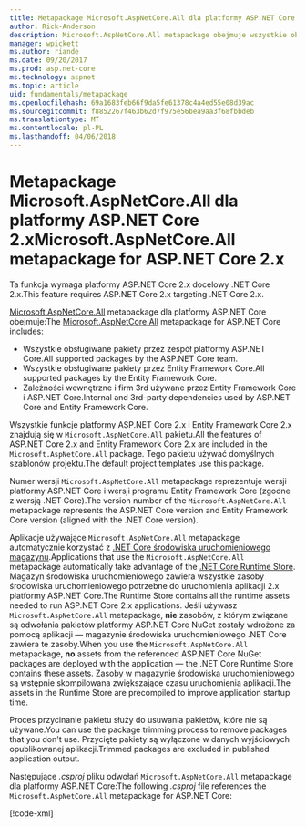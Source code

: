 ```yaml
---
title: Metapackage Microsoft.AspNetCore.All dla platformy ASP.NET Core 2.x i nowsze
author: Rick-Anderson
description: Microsoft.AspNetCore.All metapackage obejmuje wszystkie obsługiwane pakiety Entity Framework Core i ASP.NET Core, wraz z ich zależności.
manager: wpickett
ms.author: riande
ms.date: 09/20/2017
ms.prod: asp.net-core
ms.technology: aspnet
ms.topic: article
uid: fundamentals/metapackage
ms.openlocfilehash: 69a1683feb66f9da5fe61378c4a4ed55e08d39ac
ms.sourcegitcommit: f8852267f463b62d7f975e56bea9aa3f68fbbdeb
ms.translationtype: MT
ms.contentlocale: pl-PL
ms.lasthandoff: 04/06/2018
---
```

# <a name="microsoftaspnetcoreall-metapackage-for-aspnet-core-2x"></a><span data-ttu-id="7a1ba-103">Metapackage Microsoft.AspNetCore.All dla platformy ASP.NET Core 2.x</span><span class="sxs-lookup"><span data-stu-id="7a1ba-103">Microsoft.AspNetCore.All metapackage for ASP.NET Core 2.x</span></span>

<span data-ttu-id="7a1ba-104">Ta funkcja wymaga platformy ASP.NET Core 2.x docelowy .NET Core 2.x.</span><span class="sxs-lookup"><span data-stu-id="7a1ba-104">This feature requires ASP.NET Core 2.x targeting .NET Core 2.x.</span></span>

<span data-ttu-id="7a1ba-105">[Microsoft.AspNetCore.All](https://www.nuget.org/packages/Microsoft.AspNetCore.All) metapackage dla platformy ASP.NET Core obejmuje:</span><span class="sxs-lookup"><span data-stu-id="7a1ba-105">The [Microsoft.AspNetCore.All](https://www.nuget.org/packages/Microsoft.AspNetCore.All) metapackage for ASP.NET Core includes:</span></span>

* <span data-ttu-id="7a1ba-106">Wszystkie obsługiwane pakiety przez zespół platformy ASP.NET Core.</span><span class="sxs-lookup"><span data-stu-id="7a1ba-106">All supported packages by the ASP.NET Core team.</span></span>
* <span data-ttu-id="7a1ba-107">Wszystkie obsługiwane pakiety przez Entity Framework Core.</span><span class="sxs-lookup"><span data-stu-id="7a1ba-107">All supported packages by the Entity Framework Core.</span></span> 
* <span data-ttu-id="7a1ba-108">Zależności wewnętrzne i firm 3rd używane przez Entity Framework Core i ASP.NET Core.</span><span class="sxs-lookup"><span data-stu-id="7a1ba-108">Internal and 3rd-party dependencies used by ASP.NET Core and Entity Framework Core.</span></span> 

<span data-ttu-id="7a1ba-109">Wszystkie funkcje platformy ASP.NET Core 2.x i Entity Framework Core 2.x znajdują się w `Microsoft.AspNetCore.All` pakietu.</span><span class="sxs-lookup"><span data-stu-id="7a1ba-109">All the features of ASP.NET Core 2.x and Entity Framework Core 2.x are included in the `Microsoft.AspNetCore.All` package.</span></span> <span data-ttu-id="7a1ba-110">Tego pakietu używać domyślnych szablonów projektu.</span><span class="sxs-lookup"><span data-stu-id="7a1ba-110">The default project templates use this package.</span></span>

<span data-ttu-id="7a1ba-111">Numer wersji `Microsoft.AspNetCore.All` metapackage reprezentuje wersji platformy ASP.NET Core i wersji programu Entity Framework Core (zgodne z wersją .NET Core).</span><span class="sxs-lookup"><span data-stu-id="7a1ba-111">The version number of the `Microsoft.AspNetCore.All` metapackage represents the ASP.NET Core version and Entity Framework Core version (aligned with the .NET Core version).</span></span>

<span data-ttu-id="7a1ba-112">Aplikacje używające `Microsoft.AspNetCore.All` metapackage automatycznie korzystać z [.NET Core środowiska uruchomieniowego magazynu](https://docs.microsoft.com/dotnet/core/deploying/runtime-store).</span><span class="sxs-lookup"><span data-stu-id="7a1ba-112">Applications that use the `Microsoft.AspNetCore.All` metapackage automatically take advantage of the [.NET Core Runtime Store](https://docs.microsoft.com/dotnet/core/deploying/runtime-store).</span></span> <span data-ttu-id="7a1ba-113">Magazyn środowiska uruchomieniowego zawiera wszystkie zasoby środowiska uruchomieniowego potrzebne do uruchomienia aplikacji 2.x platformy ASP.NET Core.</span><span class="sxs-lookup"><span data-stu-id="7a1ba-113">The Runtime Store contains all the runtime assets needed to run ASP.NET Core 2.x applications.</span></span> <span data-ttu-id="7a1ba-114">Jeśli używasz `Microsoft.AspNetCore.All` metapackage, **nie** zasobów, z którym związane są odwołania pakietów platformy ASP.NET Core NuGet zostały wdrożone za pomocą aplikacji &mdash; magazynie środowiska uruchomieniowego .NET Core zawiera te zasoby.</span><span class="sxs-lookup"><span data-stu-id="7a1ba-114">When you use the `Microsoft.AspNetCore.All` metapackage, **no** assets from the referenced ASP.NET Core NuGet packages are deployed with the application &mdash; the .NET Core Runtime Store contains these assets.</span></span> <span data-ttu-id="7a1ba-115">Zasoby w magazynie środowiska uruchomieniowego są wstępnie skompilowana zwiększające czasu uruchomienia aplikacji.</span><span class="sxs-lookup"><span data-stu-id="7a1ba-115">The assets in the Runtime Store are precompiled to improve application startup time.</span></span>

<span data-ttu-id="7a1ba-116">Proces przycinanie pakietu służy do usuwania pakietów, które nie są używane.</span><span class="sxs-lookup"><span data-stu-id="7a1ba-116">You can use the package trimming process to remove packages that you don't use.</span></span> <span data-ttu-id="7a1ba-117">Przycięte pakiety są wyłączone w danych wyjściowych opublikowanej aplikacji.</span><span class="sxs-lookup"><span data-stu-id="7a1ba-117">Trimmed packages are excluded in published application output.</span></span>

<span data-ttu-id="7a1ba-118">Następujące *.csproj* pliku odwołań `Microsoft.AspNetCore.All` metapackage dla platformy ASP.NET Core:</span><span class="sxs-lookup"><span data-stu-id="7a1ba-118">The following *.csproj* file references the `Microsoft.AspNetCore.All` metapackage for ASP.NET Core:</span></span>

[!code-xml[](../mvc/views/view-compilation/sample/MvcRazorCompileOnPublish2.csproj?highlight=9)]
